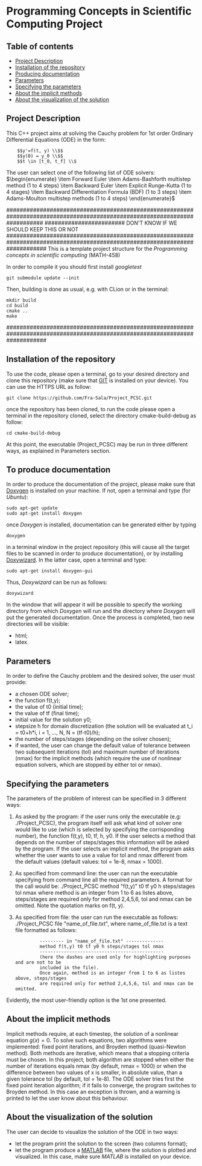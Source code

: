 # Programming Concepts in Scientific Computing Project
## Table of contents
* [Project Description](#Description)
* [Installation of the repository](#Installation)
* [Producing documentation](#Documentation)
* [Parameters](#Parameters)
* [Specifying the parameters](#ParametersSpecification)
* [About the implicit methods](#Implicit)
* [About the visualization of the solution](#Visualization)

## Project Description
This C++ project aims at solving the Cauchy problem for 1st order Ordinary Differential Equations (ODE) in the form:

		$$y'=f(t, y) \\$$
		$$y(0) = y_0 \\$$
		$$t \in [t_0, t_f] \\$

The user can select one of the following list of ODE solvers:
$\begin{enumerate}
	\item Forward Euler
	\item Adams-Bashforth multistep method (1 to 4 steps)
	\item Backward Euler
	\item Explicit Runge-Kutta (1 to 4 stages)
	\item Backward Differentiation Formula (BDF) (1 to 3 steps)
	\item Adams-Moulton multistep methods (1 to 4 steps)
   \end{enumerate}$
   
###########################################################################################################################
######################## DON'T KNOW IF WE SHOULD KEEP THIS OR NOT 
############################################################################################################################
This is a template project structure for the *Programming concepts in scientific computing* (MATH-458)

In order to compile it you should first install *googletest*

```
git submodule update --init 
```

Then, building is done as usual, e.g. with CLion or in the terminal:

```
mkdir build
cd build
cmake ..
make
```
############################################################################################################################


## Installation of the repository
To use the code, please open a terminal, go to your desired directory and clone this repository (make sure that [GIT](https://git-scm.com/) is installed on your device). You can use the HTTPS URL as follow: 
```
git clone https://github.com/Fra-Sala/Project_PCSC.git
```
once the repository has been cloned, to run the code please open a terminal in the repository cloned, select the directory cmake-build-debug as follow:
```
cd cmake-build-debug
```
At this point, the executable (Project_PCSC) may be run in three different ways, as explained in Parameters section.


## To produce documentation 
In order to produce the documentation of the project, please make sure that [Doxygen](https://www.doxygen.nl/) is installed on your machine. If not, open a terminal and type (for *Ubuntu*):
```
sudo apt-get update
sudo apt-get install doxygen
```
once *Doxygen* is installed, documentation can be generated either by typing
```
doxygen
```
in a terminal window in the project repository (this will cause all the target files to be scanned in order to produce documentation), or by installing [Doxywizard](https://doxygen.nl/manual/doxywizard_usage.html). In the latter case, open a terminal and type:
```
sudo apt-get install doxygen-gui
```
Thus, *Doxywizard* can be run as follows:
```
doxywizard
```
In the window that will appear it will be possible to specify the working directory from which *Doxygen* will run and the directory where *Doxygen* will put the generated documentation. Once the process is completed, two new directories will be visible:

* html;
* latex.

  
## Parameters
In order to define the Cauchy problem and the desired solver, the user must provide:

* a chosen ODE solver;
* the function f(t,y);
* the value of t0 (initial time);
* the value of tf (final time);
* initial value for the solution y0;
* stepsize h for domain discretization (the solution will be evaluated at t_i = t0+h*i, i = 1, ..., N, N = (tf-t0)/h);
* the number of steps/stages (depending on the solver chosen);
* if wanted, the user can change the default value of tolerance between two subsequent iterations (tol) and maximum number of iterations (nmax) for the implicit methods (which require the use of nonlinear equation solvers, which are stopped by either tol or nmax).
	
	
## Specifying the parameters
The parameters of the problem of interest can be specified in 3 different ways:

1) As asked by the program: if the user runs only the executable (e.g: ./Project_PCSC), the program itself will ask 
		            what kind of solver one would like to use (which is selected by specifying the corrisponding number),
		            the function f(t,y), t0, tf, h, y0. If the user selects a method that depends on the number of steps/stages
		            this information will be asked by the program. If the user selects an implicit method, the program asks whether 
		            the user wants to use a value for tol and nmax different from the default values (default values: tol = 1e-8, nmax = 1000).

2) As specified from command line: the user can run the executable specifying from command line all the required parameters. A format for the call would be:
				   ./Project_PCSC method "f(t,y)" t0 tf y0 h steps/stages tol nmax
				   where method is an integer from 1 to 6 as listes above, steps/stages are required only for method 2,4,5,6, tol and nmax can be omitted. Note the quotation marks on f(t, y).
				   
3) As specified from file: the user can run the executable as follows:
				./Project_PCSC file "name_of_file.txt", where 
				name_of_file.txt is a text file formatted as follows:
				
				--------- in "name_of_file.txt" --------------
				method f(t,y) t0 tf y0 h steps/stages tol nmax
				----------------------------------------------
				(here the dashes are used only for highlighting purposes and are not to be 
				included in the file).
				Once again, method is an integer from 1 to 6 as listes above, steps/stages 
				are required only for method 2,4,5,6, tol and nmax can be omitted.

Evidently, the most user-friendly option is the 1st one presented.


## About the implicit methods
Implicit methods require, at each timestep, the solution of a nonlinear equation $g(x) = 0$. 
To solve such equations, two algorithms were implemented: fixed point iterations, and Broyden method (quasi-Newton method).
Both methods are iterative, which means that a stopping criteria must be chosen. In this project, both algorithm are stopped when either the number of iterations equals nmax (by default, nmax = 1000) or when the difference between two values of x is smaller, in absolute value, than a given tolerance tol (by default, tol = 1e-8). The ODE solver tries first the fixed point iteration algorithm; if it fails to converge, the program switches to Broyden method. In this case an exception is thrown, and a warning is printed to let the user know about this behaviour.


## About the visualization of the solution
The user can decide to visualize the solution of the ODE in two ways:

* let the program print the solution to the screen (two columns format);
* let the program produce a [MATLAB](https://www.mathworks.com/products/matlab.html) file, where the solution is plotted and visualized. In this case, make sure *MATLAB* is installed on your device.


















